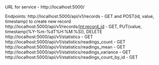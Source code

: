 
URL for service - http://localhost:5000/

Endpoints:
http://localhost:5000/api/v1/records - GET and POST(id, value, timestamp) to create new record
http://localhost:5000/api/v1/records/<int:record_id> - GET, PUT(value, timestamp(%Y-%m-%dT%H:%M:%S)), DELETE
http://localhost:5000/api/v1/statistics - GET
http://localhost:5000/api/v1/statistics/readings_count - GET
http://localhost:5000/api/v1/statistics/readings_mean - GET
http://localhost:5000/api/v1/statistics/readings_variance - GET
http://localhost:5000/api/v1/statistics/readings_count_by_id - GET
